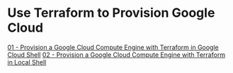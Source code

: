 # Use Terraform to Provision Google Cloud

[01 - Provision a Google Cloud Compute Engine with Terraform in Google Cloud Shell](01/index.md)
[02 - Provision a Google Cloud Compute Engine with Terraform in Local Shell](02/index.md)